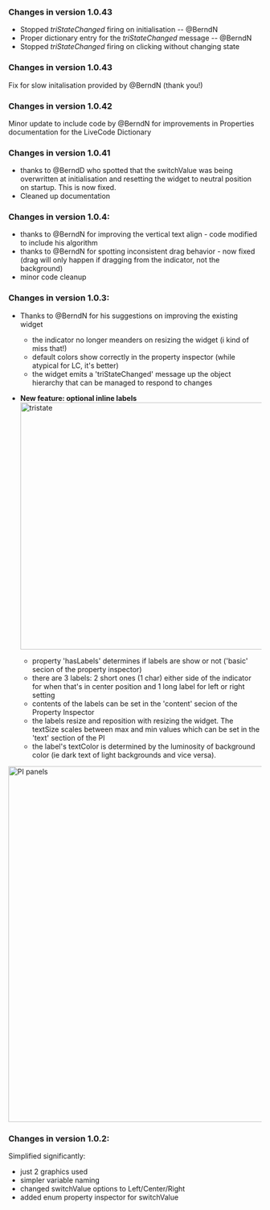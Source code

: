 ### Changes in version 1.0.43 <br>
- Stopped _triStateChanged_ firing on initialisation -- @BerndN
- Proper dictionary entry for the _triStateChanged_ message -- @BerndN
- Stopped _triStateChanged_ firing on clicking without changing state

### Changes in version 1.0.43 <br>
Fix for slow initalisation provided by @BerndN (thank you!)

### Changes in version 1.0.42 <br>
Minor update to include code by @BerndN for improvements in Properties documentation for the LiveCode Dictionary

### Changes in version 1.0.41 <br>
- thanks to @BerndD who spotted that the switchValue was being overwritten at initialisation and resetting the widget to neutral position on startup. This is now fixed.
- Cleaned up documentation

### Changes in version 1.0.4: <br>
- thanks to @BerndN for improving the vertical text align - code modified to include his algorithm
- thanks to @BerndN for spotting inconsistent drag behavior - now fixed (drag will only happen if dragging from the indicator, not the background)
- minor code cleanup

  
### Changes in version 1.0.3: <br>
- Thanks to @BerndN for his suggestions on improving the existing widget
    - the indicator no longer meanders on resizing the widget (i kind of miss that!)
    - default colors show correctly in the property inspector (while atypical for LC, it's better)
    - the widget emits a 'triStateChanged' message up the object hierarchy that can be managed to respond to changes


- **New feature: optional inline labels** <br>
<img width="491" alt="tristate" src="https://github.com/stam66/tristate/assets/5677273/be4ef39b-0f56-45e0-b53f-599cc08ecbc7"><br>
    - property 'hasLabels' determines if labels are show or not ('basic' secion of the property inspector)
    - there are 3 labels: 2 short ones (1 char) either side of the indicator for when that's in center position and 1 long label for left or right setting
    - contents of the labels can be set in the 'content' secion of the Property Inspector
    - the labels resize and reposition with resizing the widget. The textSize scales between max and min values which can be set in the 'text' section of the PI
    - the label's textColor is determined by the luminosity of background color (ie dark text of light backgrounds and vice versa).
<img width="707" alt="PI panels" src="https://github.com/stam66/tristate/assets/5677273/9167d955-a4a9-41f1-972a-ca11bd5ca69e">


### Changes in version 1.0.2: <br>
Simplified significantly:
- just 2 graphics used
- simpler variable naming
- changed switchValue options to Left/Center/Right
- added enum property inspector for switchValue
